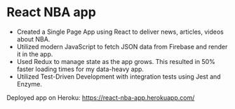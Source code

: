 # React NBA app

<ul>
<li>Created a Single Page App using React to deliver news, articles, videos about NBA.</li>
<li>Utilized modern JavaScript to fetch JSON data from Firebase and render it in the app.</li>
<li>Used Redux to manage state as the app grows. This resulted in 50% faster loading times for my data-heavy app.</li>
<li>Utilized Test-Driven Development with integration tests using  Jest and Enzyme.</li>
</ul>

Deployed app on Heroku: https://react-nba-app.herokuapp.com/
